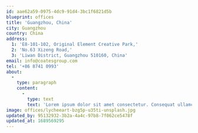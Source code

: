 ```yaml
---
id: aae62a59-0975-4dc9-91d4-3bc1f6821d5b
blueprint: offices
title: 'Guangzhou, China'
city: Guangzhou
country: China
address:
  1: 'E8-101-102, Original Element Creative Park,'
  2: 'No.63 Xizeng Road,'
  3: 'Liwan District, Guangzhou 510160, China'
email: info@coatesgroup.com
tel: '+86 8741 0993'
about:
  -
    type: paragraph
    content:
      -
        type: text
        text: 'Lorem ipsum dolor sit amet consectetur. Consequat ullamcorper lorem nunc nulla. In etiam ac pellentesque egestas nunc diam. Egestas aliquet neque elementum quisque luctus ac dolor suscipit. Tellus sed lorem ridiculus cras. Amet quis mattis feugiat bibendum turpis iaculis ornare. Tristique dolor leo suscipit felis amet elit. Facilisi elementum libero amet magna nibh viverra. At ut iaculis nullam non quam blandit laoreet aliquam. Amet ut porta diam eros nunc commodo pharetra. A duis in integer dictum.'
image: offices/lycheeart-bzg5p-u35ti-unsplash.jpg
updated_by: 95132932-3b2a-4a4c-97b8-7f062ce5478f
updated_at: 1689569295
---
```

